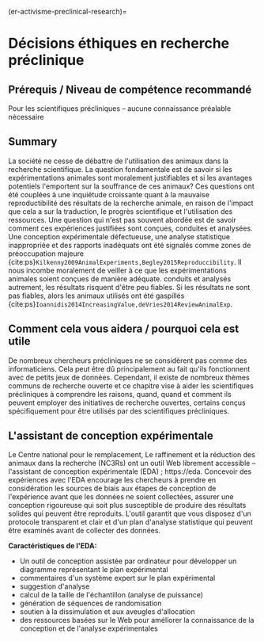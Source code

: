 (er-activisme-preclinical-research)=
# Décisions éthiques en recherche préclinique

## Prérequis / Niveau de compétence recommandé
Pour les scientifiques précliniques – aucune connaissance préalable nécessaire

## Summary
La société ne cesse de débattre de l'utilisation des animaux dans la recherche scientifique. La question fondamentale est de savoir si les expérimentations animales sont moralement justifiables et si les avantages potentiels l'emportent sur la souffrance de ces animaux? Ces questions ont été couplées à une inquiétude croissante quant à la mauvaise reproductibilité des résultats de la recherche animale, en raison de l'impact que cela a sur la traduction, le progrès scientifique et l'utilisation des ressources. Une question qui n'est pas souvent abordée est de savoir comment ces expériences justifiées sont conçues, conduites et analysées. Une conception expérimentale défectueuse, une analyse statistique inappropriée et des rapports inadéquats ont été signalés comme zones de préoccupation majeure {cite:ps}`Kilkenny2009AnimalExperiments,Begley2015Reproduccibility`. Il nous incombe moralement de veiller à ce que les expérimentations animales soient conçues de manière adéquate. conduits et analysés autrement, les résultats risquent d'être peu fiables. Si les résultats ne sont pas fiables, alors les animaux utilisés ont été gaspillés {cite:ps}`Ioannidis2014IncreasingValue,deVries2014ReviewAnimalExp`.

## Comment cela vous aidera / pourquoi cela est utile
De nombreux chercheurs précliniques ne se considèrent pas comme des informaticiens. Cela peut être dû principalement au fait qu'ils fonctionnent avec de petits jeux de données. Cependant, il existe de nombreux thèmes communs de recherche ouverte et ce chapitre vise à aider les scientifiques précliniques à comprendre les raisons, quand, quand et comment ils peuvent employer des initiatives de recherche ouvertes, certains conçus spécifiquement pour être utilisés par des scientifiques précliniques.

## L'assistant de conception expérimentale
Le Centre national pour le remplacement, Le raffinement et la réduction des animaux dans la recherche (NC3Rs) ont un outil Web librement accessible – l'assistant de conception expérimentale (EDA) ; https://eda. Concevoir des expériences avec l'EDA encourage les chercheurs à prendre en considération les sources de biais aux étapes de conception de l'expérience avant que les données ne soient collectées, assurer une conception rigoureuse qui soit plus susceptible de produire des résultats solides qui peuvent être reproduits. L'outil garantit que vous disposez d'un protocole transparent et clair et d'un plan d'analyse statistique qui peuvent être examinés avant de collecter des données.

**Caractéristiques de l'EDA:**
* Un outil de conception assistée par ordinateur pour développer un diagramme représentant le plan expérimental
* commentaires d'un système expert sur le plan expérimental
* suggestion d'analyse
* calcul de la taille de l'échantillon (analyse de puissance)
* génération de séquences de randomisation
* soutien à la dissimulation et aux aveugles d'allocation
* des ressources basées sur le Web pour améliorer la connaissance de la conception et de l'analyse expérimentales
